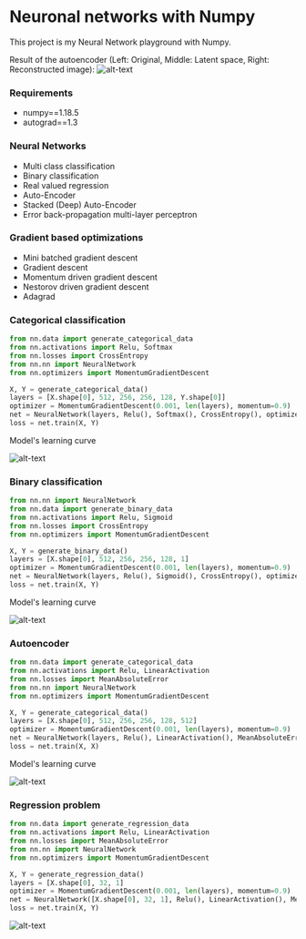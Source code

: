 # Neuronal networks with Numpy 

This project is my Neural Network playground with Numpy.

Result of the autoencoder (Left: Original, Middle: Latent space, Right: Reconstructed image):
![alt-text](images/autoencoder-result.png)

### Requirements
- numpy==1.18.5
- autograd==1.3

### Neural Networks
- Multi class classification
- Binary classification
- Real valued regression
- Auto-Encoder
- Stacked (Deep) Auto-Encoder
- Error back-propagation multi-layer perceptron

### Gradient based optimizations
- Mini batched gradient descent
- Gradient descent
- Momentum driven gradient descent
- Nestorov driven gradient descent
- Adagrad

### Categorical classification

```python
from nn.data import generate_categorical_data
from nn.activations import Relu, Softmax
from nn.losses import CrossEntropy
from nn.nn import NeuralNetwork
from nn.optimizers import MomentumGradientDescent

X, Y = generate_categorical_data()
layers = [X.shape[0], 512, 256, 256, 128, Y.shape[0]]
optimizer = MomentumGradientDescent(0.001, len(layers), momentum=0.9)
net = NeuralNetwork(layers, Relu(), Softmax(), CrossEntropy(), optimizer)
loss = net.train(X, Y)
```

Model's learning curve

![alt-text](images/categorical.png)
### Binary classification

```python
from nn.nn import NeuralNetwork
from nn.data import generate_binary_data
from nn.activations import Relu, Sigmoid
from nn.losses import CrossEntropy
from nn.optimizers import MomentumGradientDescent

X, Y = generate_binary_data()
layers = [X.shape[0], 512, 256, 256, 128, 1]
optimizer = MomentumGradientDescent(0.001, len(layers), momentum=0.9)
net = NeuralNetwork(layers, Relu(), Sigmoid(), CrossEntropy(), optimizer)
loss = net.train(X, Y)
```

Model's learning curve

![alt-text](images/binary.png)
### Autoencoder

```python
from nn.data import generate_categorical_data
from nn.activations import Relu, LinearActivation
from nn.losses import MeanAbsoluteError
from nn.nn import NeuralNetwork
from nn.optimizers import MomentumGradientDescent

X, Y = generate_categorical_data()
layers = [X.shape[0], 512, 256, 256, 128, 512]
optimizer = MomentumGradientDescent(0.001, len(layers), momentum=0.9)
net = NeuralNetwork(layers, Relu(), LinearActivation(), MeanAbsoluteError(), optimizer)
loss = net.train(X, X)
```

Model's learning curve

![alt-text](images/autoencoder.png)
### Regression problem

```python
from nn.data import generate_regression_data
from nn.activations import Relu, LinearActivation
from nn.losses import MeanAbsoluteError
from nn.nn import NeuralNetwork
from nn.optimizers import MomentumGradientDescent

X, Y = generate_regression_data()
layers = [X.shape[0], 32, 1]
optimizer = MomentumGradientDescent(0.001, len(layers), momentum=0.9)
net = NeuralNetwork([X.shape[0], 32, 1], Relu(), LinearActivation(), MeanAbsoluteError(), optimizer)
loss = net.train(X, Y)
```
![alt-text](images/regression.png)